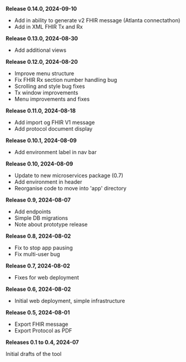 **Release 0.14.0, 2024-09-10**

- Add in ability to generate v2 FHIR message (Atlanta connectathon)
- Add in XML FHIR Tx and Rx

**Release 0.13.0, 2024-08-30**

- Add additional views

**Release 0.12.0, 2024-08-20**

- Improve menu structure
- Fix FHIR Rx section number handling bug
- Scrolling and style bug fixes
- Tx window improvements
- Menu improvements and fixes

**Release 0.11.0, 2024-08-18**

- Add import og FHIR V1 message
- Add protocol document display

**Release 0.10.1, 2024-08-09**

- Add environment label in nav bar 

**Release 0.10, 2024-08-09**

- Update to new microservices package (0.7)
- Add environment in header
- Reorganise code to move into 'app' directory

**Release 0.9, 2024-08-07**

- Add endpoints
- Simple DB migrations
- Note about prototype release

**Release 0.8, 2024-08-02**

- Fix to stop app pausing
- Fix multi-user bug

**Release 0.7, 2024-08-02**

- Fixes for web deployment

**Release 0.6, 2024-08-02**

- Initial web deployment, simple infrastructure

**Release 0.5, 2024-08-01**

- Export FHIR message
- Export Protocol as PDF

**Releases 0.1 to 0.4, 2024-07**

Initial drafts of the tool


